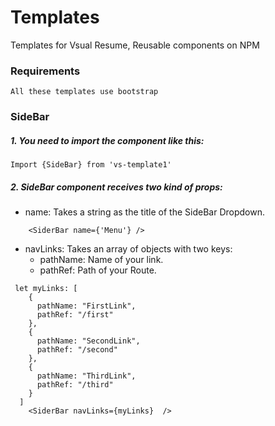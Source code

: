 # Templates

Templates for Vsual Resume, Reusable components on NPM

### Requirements

```
All these templates use bootstrap
```

### SideBar

##### 1. You need to import the component like this:

```
Import {SideBar} from 'vs-template1'
```

##### 2. SideBar component receives two kind of props:

- name: Takes a string as the title of the SideBar Dropdown.

```
    <SiderBar name={'Menu'} />
```

- navLinks: Takes an array of objects with two keys:
  - pathName: Name of your link.
  - pathRef: Path of your Route.

```
 let myLinks: [
    {
      pathName: "FirstLink",
      pathRef: "/first"
    },
    {
      pathName: "SecondLink",
      pathRef: "/second"
    },
    {
      pathName: "ThirdLink",
      pathRef: "/third"
    }
  ]
    <SiderBar navLinks={myLinks}  />
```

